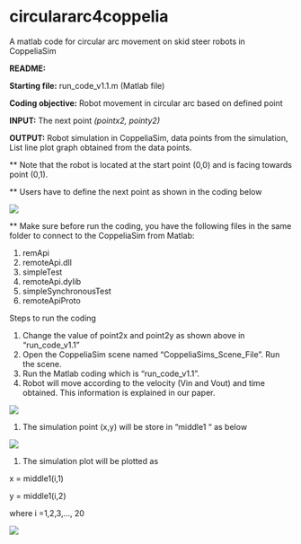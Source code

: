 # circulararc4coppelia
A matlab code for circular arc movement on skid steer robots in CoppeliaSim

**README:**

**Starting file:** run\_code\_v1.1.m (Matlab file)

**Coding objective:** Robot movement in circular arc based on defined point

**INPUT:** The next point *(pointx2, pointy2)*

**OUTPUT:** Robot simulation in CoppeliaSim, data points from the simulation, List line plot graph obtained from the data points.

\*\* Note that the robot is located at the start point (0,0) and is facing towards point (0,1). 

\*\* Users have to define the next point as shown in the coding below

![](Aspose.Words.e249d387-eb44-45c2-910e-600fc7872c67.001.png)

\*\* Make sure before run the coding, you have the following files in the same folder to connect to the CoppeliaSim from Matlab:

1. remApi
1. remoteApi.dll
1. simpleTest
1. remoteApi.dylib
1. simpleSynchronousTest
1. remoteApiProto

Steps to run the coding

1. Change the value of point2x and point2y as shown above in “run\_code\_v1.1”
1. Open the CoppeliaSim scene named “CoppeliaSims\_Scene\_File”. Run the scene.
1. Run the Matlab coding which is “run\_code\_v1.1”.
1. Robot will move according to the velocity (Vin and Vout) and time obtained. This information is explained in our paper.

![](Aspose.Words.e249d387-eb44-45c2-910e-600fc7872c67.002.png)

1. The simulation point (x,y) will be store in  “middle1 “ as below

![](Aspose.Words.e249d387-eb44-45c2-910e-600fc7872c67.003.png)

1. The simulation plot will be plotted as 

x = middle1(i,1)

y = middle1(i,2)

where i =1,2,3,…, 20

![](Aspose.Words.e249d387-eb44-45c2-910e-600fc7872c67.004.png)



